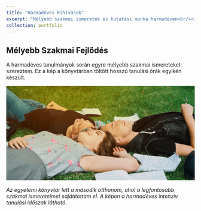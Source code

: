 ```yaml
---
title: "Harmadéves Kihívások"
excerpt: "Mélyebb szakmai ismeretek és kutatási munka harmadéven<br/><img src='/images/harmadik.png' alt='Egyetemi könyvtárban való tanulás'>"
collection: portfolio
---
```


## Mélyebb Szakmai Fejlődés

A harmadéves tanulmányok során egyre mélyebb szakmai ismereteket szereztem. Ez a kép a könyvtárban töltött hosszú tanulási órák egyikén készült.

![Egyetemi könyvtárban való tanulás](/images/harmadik.png "Intenzív tanulás az egyetemi könyvtárban")

*Az egyetemi könyvtár lett a második otthonom, ahol a legfontosabb szakmai ismereteimet sajátítottam el. A képen a harmadéves intenzív tanulási időszak látható.*